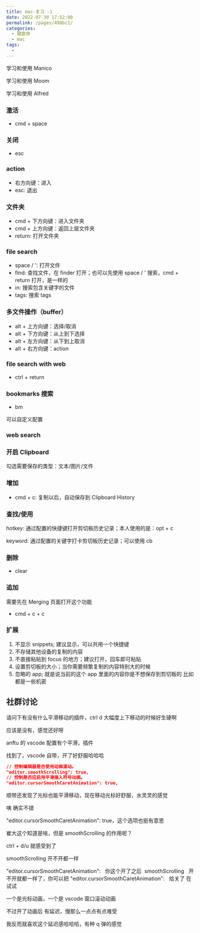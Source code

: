 ```yaml
---
title: mac-复习 -1
date: 2022-07-30 17:52:00
permalink: /pages/498bc1/
categories:
  - 键盘侠
  - mac
tags:
  -
---
```


学习和使用 Manico

学习和使用 Moom

学习和使用 Alfred

### 激活

- cmd + space

### 关闭

- esc

### action

- 右方向键：进入
- esc: 退出

### 文件夹

- cmd + 下方向键：进入文件夹
- cmd + 上方向键：返回上层文件夹
- return: 打开文件夹

### file search

- space / ': 打开文件
- find: 查找文件，在 finder 打开；也可以先使用 space / ' 搜索，cmd + return 打开，是一样的
- in: 搜索包含关键字的文件
- tags: 搜索 tags

### 多文件操作（buffer）

- alt + 上方向键：选择/取消
- alt + 下方向键：从上到下选择
- alt + 左方向键：从下到上取消
- alt + 右方向键：action

### file search with web

- ctrl + return

### bookmarks 搜索

- bm

可以自定义配置

### web search

### 开启 Clipboard

勾选需要保存的类型：文本/图片/文件

### 增加

- cmd + c: 复制以后，自动保存到 Clipboard History

### 查找/使用

hotkey: 通过配置的快捷键打开剪切板历史记录；本人使用的是：opt + c

keyword: 通过配置的关键字打卡剪切板历史记录；可以使用 cb

### 删除

- clear

### 追加

需要先在 Merging 页面打开这个功能

- cmd + c + c

### 扩展

1. 不显示 snippets; 建议显示，可以共用一个快捷键
2. 不存储其他设备的复制的内容
3. 不直接粘贴到 focus 的地方；建议打开，回车即可粘贴
4. 设置剪切板的大小；当你需要频繁复制的内容特别大的时候
5. 忽略的 app; 就是说当前的这个 app 里面的内容你是不想保存到剪切板的 比如都是一些机密

## 社群讨论

请问下有没有什么平滑移动的插件，ctrl d 大幅度上下移动的时候好生硬啊

应该是没有，感觉还好呀

anftu 的 vscode 配置有个平滑，插件

找到了，vscode 自带，开了好舒服哈哈哈

```json
// 控制编辑器是否使用动画滚动。
"editor.smoothScrolling": true,
// 控制是否应启用平滑插入符号动画。
"editor.cursorSmoothCaretAnimation": true,
```

顺带还发现了光标也能平滑移动，现在移动光标好舒服，水灵灵的感觉

咦 确实不错

"editor.cursorSmoothCaretAnimation": true，这个选项也挺有意思

崔大这个知道是啥，但是 smoothScrolling 的作用呢？

ctrl + d/u 就感受到了

smoothScrolling 开不开都一样

"editor.cursorSmoothCaretAnimation":   你这个开了之后  smoothScrolling   开不开就都一样了，你可以把 "editor.cursorSmoothCaretAnimation":   给关了 在试试

一个是光标动画，一个是 vscode 窗口滚动动画

不过开了动画后 有延迟，慢那么一点点有点难受

我反而就喜欢这个延迟感哈哈哈，有种 q 弹的感觉
